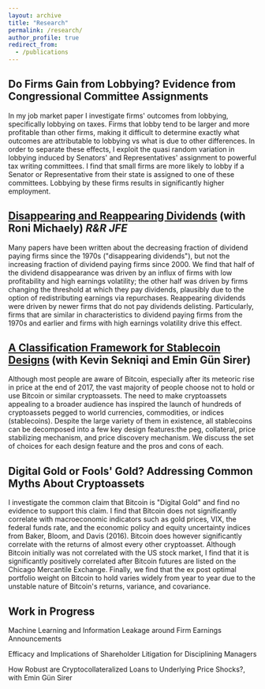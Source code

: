 ```yaml
---
layout: archive
title: "Research"
permalink: /research/
author_profile: true
redirect_from:
  - /publications
---
```


## Do  Firms  Gain  from  Lobbying?   Evidence  from  Congressional  Committee  Assignments
In my job market paper I investigate firms' outcomes from lobbying, specifically lobbying on taxes. Firms that lobby tend to be larger and more profitable than other firms, making it difficult to determine exactly what outcomes are attributable to lobbying vs what is due to other differences. In order to separate these effects, I exploit the quasi random variation in lobbying induced by Senators' and Representatives' assignment to powerful tax writing committees.  I find that small firms are more likely to lobby if a Senator or Representative from their state is assigned to one of these committees.  Lobbying by these firms results in significantly higher employment. 


## [Disappearing and Reappearing Dividends](https://papers.ssrn.com/sol3/papers.cfm?abstract_id=3067550) (with Roni Michaely) *R&R JFE* 
Many papers have been written about the decreasing fraction of dividend paying firms since the 1970s ("disappearing dividends"), but not the increasing fraction of dividend paying firms since 2000. We find that half of the dividend disappearance was driven by an influx of firms with low profitability and high earnings volatility; the other half was driven by firms changing the threshold at which they pay dividends, plausibly due to the option of redistributing earnings via repurchases. Reappearing dividends were driven by newer firms that do not pay dividends delisting. Particularly, firms that are similar in characteristics to dividend paying firms from the 1970s and earlier and firms with high earnings volatility drive this effect. 

## [A Classification Framework for Stablecoin Designs](https://arxiv.org/abs/1910.10098) (with Kevin Sekniqi and Emin Gün Sirer)
Although most people are aware of Bitcoin, especially after its meteoric rise in price at the end of 2017, the vast majority of people choose not to hold or use Bitcoin or similar cryptoassets.  The need to make cryptoassets appealing to a broader audience has inspired the launch of hundreds of cryptoassets pegged to world currencies, commodities, or indices (stablecoins).  Despite the large variety of them in existence, all stablecoins can be decomposed into a few key design features:the peg, collateral, price stabilizing mechanism, and price discovery mechanism. We discuss the set of choices for each design feature and the pros and cons of each.

## Digital Gold or Fools' Gold? Addressing Common Myths About Cryptoassets
I investigate the common claim that Bitcoin is "Digital Gold"  and find no evidence to support this claim.  I find that Bitcoin does not significantly correlate with macroeconomic indicators such as gold prices, VIX, the federal funds rate, and the economic policy and equity uncertainty indices from Baker, Bloom, and Davis (2016).  Bitcoin does however significantly correlate with the returns of almost every other cryptoasset. Although Bitcoin initially was not correlated with the US stock market, I find that it is significantly positively correlated after Bitcoin futures are listed on the Chicago Mercantile Exchange.  Finally, we find that the ex post optimal portfolio weight on Bitcoin to hold varies widely from year to year due to the unstable nature of Bitcoin's returns, variance, and covariance.


##  Work in Progress
Machine Learning and Information Leakage around Firm Earnings Announcements

Efficacy and Implications of Shareholder Litigation for Disciplining Managers

How Robust are Cryptocollateralized Loans to Underlying Price Shocks?, with Emin Gün Sirer
 
